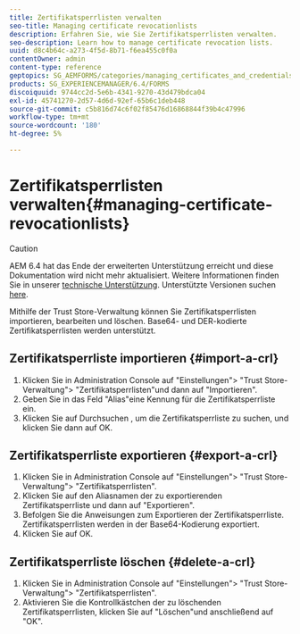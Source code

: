 ```yaml
---
title: Zertifikatsperrlisten verwalten
seo-title: Managing certificate revocationlists
description: Erfahren Sie, wie Sie Zertifikatsperrlisten verwalten.
seo-description: Learn how to manage certificate revocation lists.
uuid: d8c4b64c-a273-4f5d-8b71-f6ea455c0f0a
contentOwner: admin
content-type: reference
geptopics: SG_AEMFORMS/categories/managing_certificates_and_credentials
products: SG_EXPERIENCEMANAGER/6.4/FORMS
discoiquuid: 9744cc2d-5e6b-4341-9270-43d479bdca04
exl-id: 45741270-2d57-4d6d-92ef-65b6c1deb448
source-git-commit: c5b816d74c6f02f85476d16868844f39b4c47996
workflow-type: tm+mt
source-wordcount: '180'
ht-degree: 5%

---
```


# Zertifikatsperrlisten verwalten{#managing-certificate-revocationlists}

>[!CAUTION]
>
>AEM 6.4 hat das Ende der erweiterten Unterstützung erreicht und diese Dokumentation wird nicht mehr aktualisiert. Weitere Informationen finden Sie in unserer [technische Unterstützung](https://helpx.adobe.com/de/support/programs/eol-matrix.html). Unterstützte Versionen suchen [here](https://experienceleague.adobe.com/docs/?lang=de).

Mithilfe der Trust Store-Verwaltung können Sie Zertifikatsperrlisten importieren, bearbeiten und löschen. Base64- und DER-kodierte Zertifikatsperrlisten werden unterstützt.

## Zertifikatsperrliste importieren {#import-a-crl}

1. Klicken Sie in Administration Console auf &quot;Einstellungen&quot;> &quot;Trust Store-Verwaltung&quot;> &quot;Zertifikatsperrlisten&quot;und dann auf &quot;Importieren&quot;.
1. Geben Sie in das Feld &quot;Alias&quot;eine Kennung für die Zertifikatsperrliste ein.
1. Klicken Sie auf Durchsuchen , um die Zertifikatsperrliste zu suchen, und klicken Sie dann auf OK.

## Zertifikatsperrliste exportieren {#export-a-crl}

1. Klicken Sie in Administration Console auf &quot;Einstellungen&quot;> &quot;Trust Store-Verwaltung&quot;> &quot;Zertifikatsperrlisten&quot;.
1. Klicken Sie auf den Aliasnamen der zu exportierenden Zertifikatsperrliste und dann auf &quot;Exportieren&quot;.
1. Befolgen Sie die Anweisungen zum Exportieren der Zertifikatsperrliste. Zertifikatsperrlisten werden in der Base64-Kodierung exportiert.
1. Klicken Sie auf OK.

## Zertifikatsperrliste löschen {#delete-a-crl}

1. Klicken Sie in Administration Console auf &quot;Einstellungen&quot;> &quot;Trust Store-Verwaltung&quot;> &quot;Zertifikatsperrlisten&quot;.
1. Aktivieren Sie die Kontrollkästchen der zu löschenden Zertifikatsperrlisten, klicken Sie auf &quot;Löschen&quot;und anschließend auf &quot;OK&quot;.
